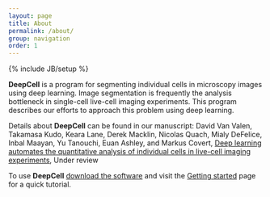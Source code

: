 ```yaml
---
layout: page
title: About
permalink: /about/
group: navigation
order: 1
---
```


{% include JB/setup %}

__DeepCell__ is a program for segmenting individual cells in microscopy images using deep learning. Image segmentation is frequently the analysis bottleneck in single-cell live-cell imaging experiments. This program describes our efforts to approach this problem using deep learning.

Details about __DeepCell__ can be found in our manuscript:
David Van Valen, Takamasa Kudo, Keara Lane, Derek Macklin, Nicolas Quach, Mialy DeFelice, Inbal Maayan, Yu Tanouchi, Euan Ashley, and Markus Covert, [Deep learning automates the quantitative analysis of individual cells in live-cell imaging experiments](/deepcell.pdf), Under review

To use __DeepCell__ [download the software](/download/) and visit the [Getting started](/starting/) page for a quick tutorial.
